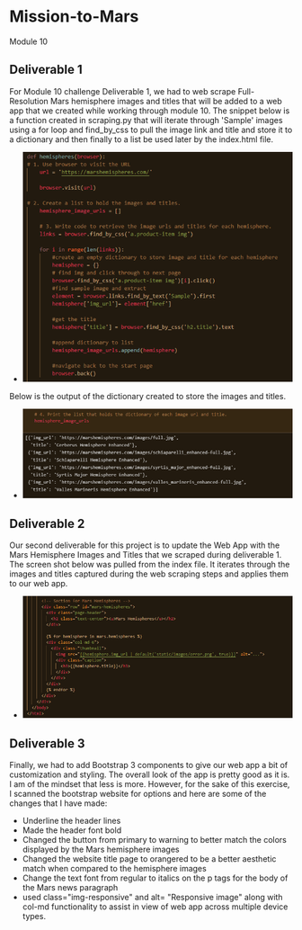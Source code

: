 # Mission-to-Mars
Module 10
## Deliverable 1
 For Module 10 challenge Deliverable 1, we had to web scrape Full-Resolution Mars hemisphere images and titles that will be added to a web app that we created while working through module 10.  The snippet below is a function created in scraping.py that will iterate through 'Sample' images using a for loop and find_by_css to pull the image link and title and store it to a dictionary and then finally to a list be used later by the index.html file.
 
 *  ![WebScraping](Resources/WebScraping.PNG)
 
 Below is the output of the dictionary created to store the images and titles.
 
  *  ![title_image](Resources/title_image.PNG)
  
## Deliverable 2
 Our second deliverable for this project is to update the Web App with the Mars Hemisphere Images and Titles that we scraped during deliverable 1.  The screen shot below was pulled from the index file. It iterates through the images and titles captured during the web scraping steps and applies them to our web app.
 
  *  ![Index_html_mars_hemi](Resources/Index_html_mars_hemi.PNG)
  
## Deliverable 3

 Finally, we had to add Bootstrap 3 components to give our web app a bit of customization and styling.  The overall look of the app is pretty good as it is.  I am of the mindset that less is more.  However, for the sake of this exercise, I scanned the bootstrap website for options and here are some of the changes that I have made:
 * Underline the header lines
 * Made the header font bold
 * Changed the button from primary to warning to better match the colors displayed by the Mars hemisphere images
 * Changed the website title page to orangered to be a better aesthetic match when compared to the hemisphere images
 * Change the text font from regular to italics on the p tags for the body of the Mars news paragraph
 * used class="img-responsive" and alt= "Responsive image" along with col-md functionality to assist in view of web app across multiple device types.
